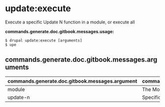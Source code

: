 # update:execute
Execute a specific Update N function in a module, or execute all

**commands.generate.doc.gitbook.messages.usage:**
```
$ drupal update:execute [arguments]
$ upe  
```

## commands.generate.doc.gitbook.messages.arguments
commands.generate.doc.gitbook.messages.argument | commands.generate.doc.gitbook.messages.details
---------|-------------
module | The Module name.
update-n | Specific Update N function to be executed
